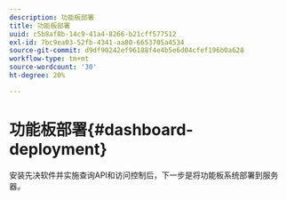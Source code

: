 ```yaml
---
description: 功能板部署
title: 功能板部署
uuid: c5b8af8b-14c9-41a4-8266-b21cff577512
exl-id: 7bc9ea03-52fb-4341-aa80-6653705a4534
source-git-commit: d9df90242ef96188f4e4b5e6d04cfef196b0a628
workflow-type: tm+mt
source-wordcount: '30'
ht-degree: 20%

---
```


# 功能板部署{#dashboard-deployment}

安装先决软件并实施查询API和访问控制后，下一步是将功能板系统部署到服务器。

